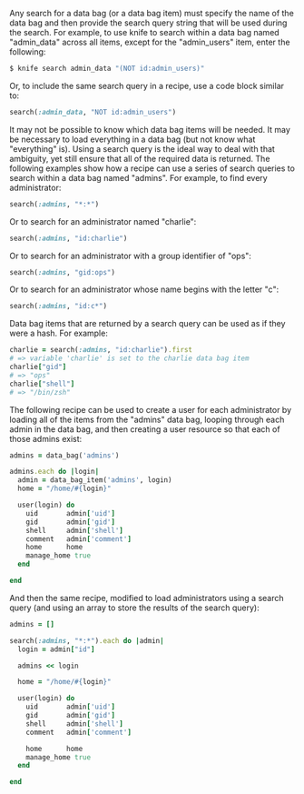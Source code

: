 Any search for a data bag (or a data bag item) must specify the name of
the data bag and then provide the search query string that will be used
during the search. For example, to use knife to search within a data bag
named "admin_data" across all items, except for the "admin_users"
item, enter the following:

``` bash
$ knife search admin_data "(NOT id:admin_users)"
```

Or, to include the same search query in a recipe, use a code block
similar to:

``` ruby
search(:admin_data, "NOT id:admin_users")
```

It may not be possible to know which data bag items will be needed. It
may be necessary to load everything in a data bag (but not know what
"everything" is). Using a search query is the ideal way to deal with
that ambiguity, yet still ensure that all of the required data is
returned. The following examples show how a recipe can use a series of
search queries to search within a data bag named "admins". For example,
to find every administrator:

``` ruby
search(:admins, "*:*")
```

Or to search for an administrator named "charlie":

``` ruby
search(:admins, "id:charlie")
```

Or to search for an administrator with a group identifier of "ops":

``` ruby
search(:admins, "gid:ops")
```

Or to search for an administrator whose name begins with the letter "c":

``` ruby
search(:admins, "id:c*")
```

Data bag items that are returned by a search query can be used as if
they were a hash. For example:

``` ruby
charlie = search(:admins, "id:charlie").first
# => variable 'charlie' is set to the charlie data bag item
charlie["gid"]
# => "ops"
charlie["shell"]
# => "/bin/zsh"
```

The following recipe can be used to create a user for each administrator
by loading all of the items from the "admins" data bag, looping through
each admin in the data bag, and then creating a user resource so that
each of those admins exist:

``` ruby
admins = data_bag('admins')

admins.each do |login|
  admin = data_bag_item('admins', login)
  home = "/home/#{login}"

  user(login) do
    uid       admin['uid']
    gid       admin['gid']
    shell     admin['shell']
    comment   admin['comment']
    home      home
    manage_home true
  end

end
```

And then the same recipe, modified to load administrators using a search
query (and using an array to store the results of the search query):

``` ruby
admins = []

search(:admins, "*:*").each do |admin|
  login = admin["id"]

  admins << login

  home = "/home/#{login}"

  user(login) do
    uid       admin['uid']
    gid       admin['gid']
    shell     admin['shell']
    comment   admin['comment']

    home      home
    manage_home true
  end

end
```